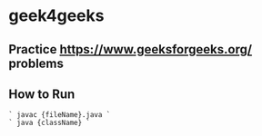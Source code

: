 # geek4geeks

## Practice https://www.geeksforgeeks.org/ problems

## How to Run

    ` javac {fileName}.java `
    ` java {className} `
